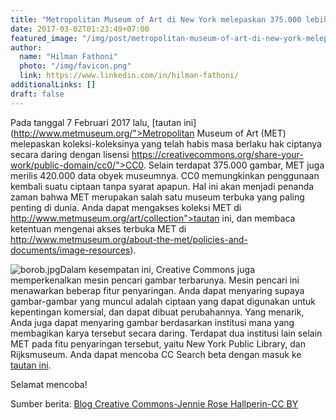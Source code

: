 ```yaml
---
title: "Metropolitan Museum of Art di New York melepaskan 375.000 lebih karya digital! (CC0)"
date: 2017-03-02T01:23:49+07:00
featured_image: "/img/post/metropolitan-museum-of-art-di-new-york-melepaskan-375-000-lebih-karya-digital/the_met_logo.png"
author:
  name: "Hilman Fathoni"
  photo: "/img/favicon.png"
  link: https://www.linkedin.com/in/hilman-fathoni/
additionalLinks: []
draft: false
---
```


Pada tanggal 7 Februari 2017 lalu, [tautan ini](http://www.metmuseum.org/">Metropolitan Museum of Art (MET) melepaskan koleksi-koleksinya yang telah habis masa berlaku hak ciptanya secara daring dengan lisensi https://creativecommons.org/share-your-work/public-domain/cc0/">CC0. Selain terdapat 375.000 gambar, MET juga merilis 420.000 data obyek museumnya. CC0 memungkinkan penggunaan kembali suatu ciptaan tanpa syarat apapun. Hal ini akan menjadi penanda zaman bahwa MET merupakan salah satu museum terbuka yang paling penting di dunia. Anda dapat mengakses koleksi MET di http://www.metmuseum.org/art/collection">tautan ini, dan membaca ketentuan mengenai akses terbuka MET di http://www.metmuseum.org/about-the-met/policies-and-documents/image-resources).

<img src="../../uploads/borob.jpg" alt="borob.jpg" class="img-fluid w-50 mt-3 mb-4">Dalam kesempatan ini, Creative Commons juga memperkenalkan mesin pencari gambar terbarunya. Mesin pencari ini menawarkan beberap fitur penyaringan. Anda dapat menyaring supaya gambar-gambar yang muncul adalah ciptaan yang dapat digunakan untuk kepentingan komersial, dan dapat dibuat perubahannya. Yang menarik, Anda juga dapat menyaring gambar berdasarkan institusi mana yang membagikan karya tersebut secara daring. Terdapat dua institusi lain selain MET pada fitu penyaringan tersebut, yaitu  New York Public Library, dan Rijksmuseum. Anda dapat mencoba CC Search beta dengan masuk ke [tautan ini](http://ccsearch.creativecommons.org/).

Selamat mencoba!

Sumber berita: [Blog Creative Commons-Jennie Rose Hallperin-CC BY](https://creativecommons.org/2017/02/07/met-announcement/?utm_source=ccwebsiteorblog&amp;utm_campaign=met-newsletter&amp;utm_medium=email&amp;utm_content=button-text)
